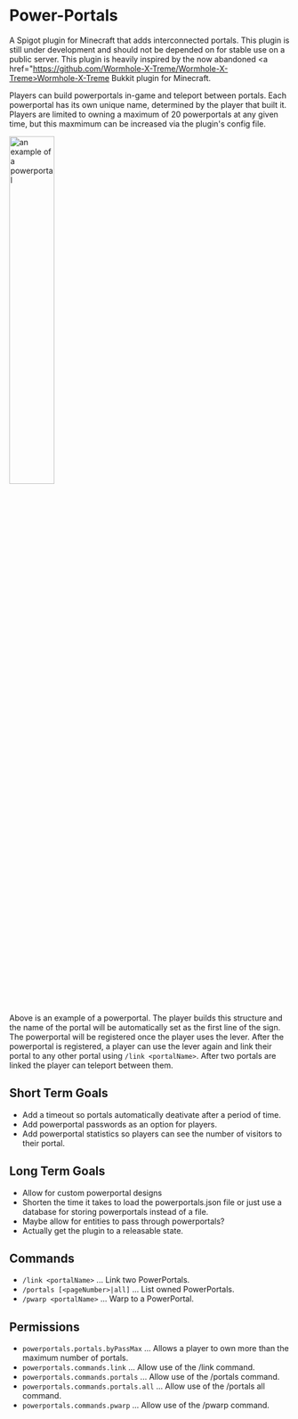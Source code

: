 # Power-Portals

A Spigot plugin for Minecraft that adds interconnected portals. This plugin is still under development and should not be depended on for stable use on a    public server. This plugin is heavily inspired by the now abandoned <a href="https://github.com/Wormhole-X-Treme/Wormhole-X-Treme>Wormhole-X-Treme</a> Bukkit plugin for Minecraft.

Players can build powerportals in-game and teleport between portals. Each powerportal has its own unique name, determined by the player that built it. Players are limited to owning a maximum of 20 powerportals at any given time, but this maxmimum can be increased via the plugin's config file.

<img src="https://i.imgur.com/8XaQ3xG.png" alt="an example of a powerportal" width=40%/>

Above is an example of a powerportal. The player builds this structure and the name of the portal will be automatically set as the first line of the sign. The powerportal will be registered once the player uses the lever. After the powerportal is registered, a player can use the lever again and link their portal to any other portal using `/link <portalName>`. After two portals are linked the player can teleport between them.

## Short Term Goals
* Add a timeout so portals automatically deativate after a period of time.
* Add powerportal passwords as an option for players.
* Add powerportal statistics so players can see the number of visitors to their portal.

## Long Term Goals
* Allow for custom powerportal designs
* Shorten the time it takes to load the powerportals.json file or just use a database for storing powerportals instead of a file.
* Maybe allow for entities to pass through powerportals?
* Actually get the plugin to a releasable state.

## Commands
* `/link <portalName>` ... Link two PowerPortals.
* `/portals [<pageNumber>|all]` ... List owned PowerPortals.
* `/pwarp <portalName>` ... Warp to a PowerPortal.

## Permissions
* `powerportals.portals.byPassMax` ... Allows a player to own more than the maximum number of portals.
* `powerportals.commands.link` ... Allow use of the /link command.
* `powerportals.commands.portals` ... Allow use of the /portals command.
* `powerportals.commands.portals.all` ... Allow use of the /portals all command.
* `powerportals.commands.pwarp` ... Allow use of the /pwarp command.
